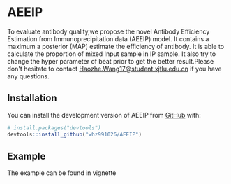 
# AEEIP

<!-- badges: start -->
<!-- badges: end -->

To evaluate antibody quality,we propose the novel Antibody Efficiency Estimation from 
             Immunoprecipitation data (AEEIP) model. It contains a maximum a posterior (MAP) estimate
             the efficiency of antibody. It is able to calculate the proportion of mixed Input
             sample in IP sample. It also try to change the hyper parameter of beat prior to
             get the better result.Please don't hesitate to contact <Haozhe.Wang17@student.xjtlu.edu.cn> 
             if you have any questions.

## Installation

You can install the development version of AEEIP from [GitHub](https://github.com/) with:

``` r
# install.packages("devtools")
devtools::install_github("whz991026/AEEIP")
```

## Example

The example can be found in vignette

